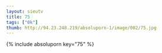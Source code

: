 ```yaml
--- 
layout: sieutv
title: 75
tags: ["0k"]
thumb: http://94.23.248.219/absoluporn-1/image/002/75.jpg
---
```

{% include absoluporn key="75" %} 
